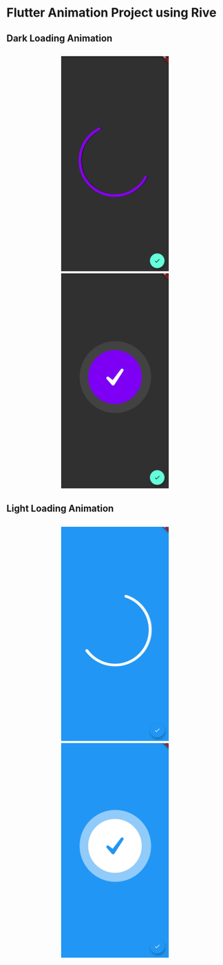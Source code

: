 <h1>Flutter Animation Project using Rive</h1>

<h2>Dark Loading Animation<h2>
<p align="center">
  <img src="https://github.com/tomkmangattu/flutter-rive-animation/blob/main/screenshots/screenshot1.jpg" width="250" title="Dark loading animation">
  <img src="https://github.com/tomkmangattu/flutter-rive-animation/blob/main/screenshots/screenshot2.jpg" width="250" title="Dark loading animation">
</p>

<h2>Light Loading Animation<h2>
<p align="center">
  <img src="https://github.com/tomkmangattu/flutter-rive-animation/blob/main/screenshots/screenshot3.jpg" width="250" title="Light loading animation">
  <img src="https://github.com/tomkmangattu/flutter-rive-animation/blob/main/screenshots/screenshot4.jpg" width="250" title="Light loading animation">
</p>
